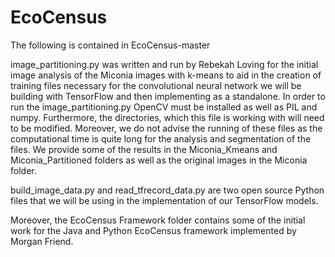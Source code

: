 # EcoCensus
The following is contained in EcoCensus-master

image_partitioning.py was written and run by Rebekah Loving for the initial image analysis of the Miconia images with k-means to aid in the creation of training files necessary for the convolutional neural network we will be building with TensorFlow and then implementing as a standalone. In order to run the image_partitioning.py OpenCV must be installed as well as PIL and numpy. Furthermore, the directories, which this file is working with will need to be modified. Moreover, we do not advise the running of these files as the computational time is quite long for the analysis and segmentation of the files. We provide some of the results in the Miconia_Kmeans and Miconia_Partitioned folders as well as the original images in the Miconia folder.

build_image_data.py and read_tfrecord_data.py are two open source Python files that we will be using in the implementation of our TensorFlow models.

Moreover, the EcoCensus Framework folder contains some of the initial work for the Java and Python EcoCensus framework implemented by Morgan Friend.
